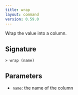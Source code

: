 ```yaml
---
title: wrap
layout: command
version: 0.59.0
---
```


Wrap the value into a column.

## Signature

```> wrap (name)```

## Parameters

 -  `name`: the name of the column

